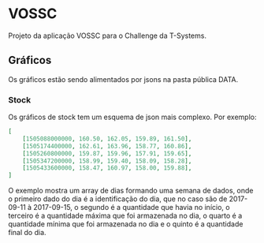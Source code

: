# VOSSC
Projeto da aplicação VOSSC para o Challenge da T-Systems.

## Gráficos
Os gráficos estão sendo alimentados por jsons na pasta pública DATA.

### Stock
Os gráficos de stock tem um esquema de json mais complexo.
Por exemplo:
```json
[
    [1505088000000, 160.50, 162.05, 159.89, 161.50],
	[1505174400000, 162.61, 163.96, 158.77, 160.86],
	[1505260800000, 159.87, 159.96, 157.91, 159.65],
	[1505347200000, 158.99, 159.40, 158.09, 158.28],
	[1505433600000, 158.47, 160.97, 158.00, 159.88],
]
```
O exemplo mostra um array de dias formando uma semana de dados, onde o primeiro dado do dia é a identificação do dia, que no caso são de 2017-09-11 à 2017-09-15, o segundo é a quantidade que havia no início, o terceiro é a quantidade máxima que foi armazenada no dia, o quarto é a quantidade mínima que foi armazenada no dia e o quinto é a quantidade final do dia.